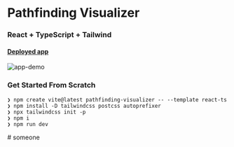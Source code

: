 # Pathfinding Visualizer

### React + TypeScript + Tailwind

#### [Deployed app](https://pathfinding-visualizer-nu.vercel.app/)

![app-demo](./src/assets/pathfinding-visualizer.gif)

### Get Started From Scratch

```
❯ npm create vite@latest pathfinding-visualizer -- --template react-ts
❯ npm install -D tailwindcss postcss autoprefixer
❯ npx tailwindcss init -p
❯ npm i
❯ npm run dev
```
#   s o m e o n e  
 